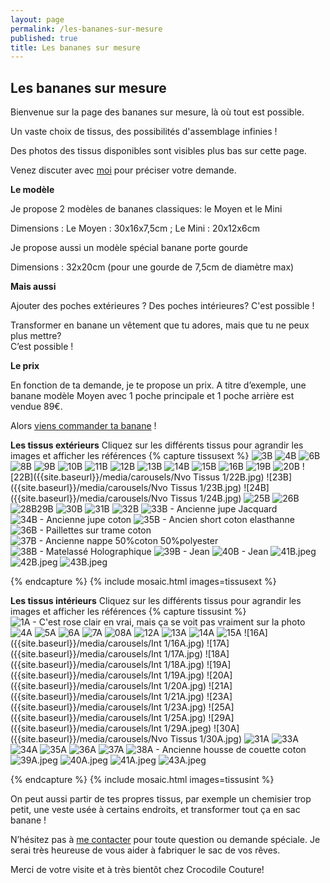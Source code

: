 ```yaml
---
layout: page
permalink: /les-bananes-sur-mesure
published: true
title: Les bananes sur mesure
---
```

## Les bananes sur mesure 

Bienvenue sur la page des bananes sur mesure, là où tout est possible.

Un vaste choix de tissus, des possibilités d'assemblage infinies !

Des photos des tissus disponibles sont visibles plus bas sur cette page.


Venez discuter avec [moi](mailto:crocodile.couture@gmail.com) pour préciser votre demande.


**Le modèle** 

Je propose 2 modèles de bananes classiques: le Moyen et le Mini

Dimensions : Le Moyen : 30x16x7,5cm ; Le Mini : 20x12x6cm

Je propose aussi un modèle spécial banane porte gourde 

Dimensions : 32x20cm (pour une gourde de 7,5cm de diamètre max)

**Mais aussi**

Ajouter des poches extérieures ? Des poches intérieures? 
C'est possible !

Transformer en banane un vêtement que tu adores, mais que tu ne peux plus mettre?  
C’est possible !


**Le prix**

En fonction de ta demande, je te propose un prix. 
A titre d’exemple, une banane modèle Moyen avec 1 poche principale et 1 poche arrière est vendue 89€.

Alors [viens commander ta banane](mailto:crocodile.couture@gmail.com) ! 

**Les tissus extérieurs**
Cliquez sur les différents tissus pour agrandir les images et afficher les références
{% capture tissusext %}
![3B]({{site.baseurl}}/media/carousels/EXT2/3B.jpg)
![4B]({{site.baseurl}}/media/carousels/EXT2/4B.jpg)
![6B]({{site.baseurl}}/media/carousels/EXT2/6B.jpg)
![8B]({{site.baseurl}}/media/carousels/EXT2/8B.jpg)
![9B]({{site.baseurl}}/media/carousels/Ext1/9B.jpg)
![10B]({{site.baseurl}}/media/carousels/Ext1/10B.jpg)
![11B]({{site.baseurl}}/media/carousels/Ext1/11B.jpg)
![12B]({{site.baseurl}}/media/carousels/Ext1/12B.jpg)
![13B]({{site.baseurl}}/media/carousels/Ext1/13B.jpg)
![14B]({{site.baseurl}}/media/carousels/Ext1/14B.jpg)
![15B]({{site.baseurl}}/media/carousels/Ext1/15B.jpg)
![16B]({{site.baseurl}}/media/carousels/Ext1/16B.jpg)
![19B]({{site.baseurl}}/media/carousels/Ext1/19B.jpg)
![20B]({{site.baseurl}}/media/carousels/Ext1/20B.jpg)
![22B]({{site.baseurl}}/media/carousels/Nvo Tissus 1/22B.jpg)
![23B]({{site.baseurl}}/media/carousels/Nvo Tissus 1/23B.jpg)
![24B]({{site.baseurl}}/media/carousels/Nvo Tissus 1/24B.jpg)
![25B]({{site.baseurl}}/media/25B.jpg)
![26B]({{site.baseurl}}/media/26B.jpg)
![28B29B]({{site.baseurl}}/media/28B29B.jpg)
![30B]({{site.baseurl}}/media/30B.jpg)
![31B]({{site.baseurl}}/media/31B.jpg)
![32B]({{site.baseurl}}/media/32B.jpg)
![33B - Ancienne jupe Jacquard]({{site.baseurl}}/media/33B.jpg)
![34B - Ancienne jupe coton]({{site.baseurl}}/media/34B.jpg)
![35B - Ancien short coton elasthanne]({{site.baseurl}}/media/35B.jpg)
![36B - Paillettes sur trame coton]({{site.baseurl}}/media/36B.jpg)
![37B - Ancienne nappe 50%coton 50%polyester]({{site.baseurl}}/media/37B.jpg)
![38B - Matelassé Holographique]({{site.baseurl}}/media/1.jpg)
![39B - Jean]({{site.baseurl}}/media/39B.jpg)
![40B - Jean]({{site.baseurl}}/media/40B.jpg)
![41B.jpeg]({{site.baseurl}}/media/41B.jpeg)
![42B.jpeg]({{site.baseurl}}/media/42B.jpeg)
![43B.jpeg]({{site.baseurl}}/media/43B.jpeg)




{% endcapture %}
{% include mosaic.html images=tissusext %}

**Les tissus intérieurs**
Cliquez sur les différents tissus pour agrandir les images et afficher les références
{% capture tissusint %}
![1A - C'est rose clair en vrai, mais ça se voit pas vraiment sur la photo]({{site.baseurl}}/media/carousels/Int2/1A.jpg)
![4A]({{site.baseurl}}/media/carousels/Int2/4A.jpg)
![5A]({{site.baseurl}}/media/carousels/Int2/5A.jpg)
![6A]({{site.baseurl}}/media/carousels/Int2/6A.jpg)
![7A]({{site.baseurl}}/media/carousels/Int2/7A.jpg)
![08A]({{site.baseurl}}/media/carousels/Int2/08A.jpg)
![12A]({{site.baseurl}}/media/carousels/Int2/12A.jpg)
![13A]({{site.baseurl}}/media/carousels/Int2/13A.jpg)
![14A]({{site.baseurl}}/media/carousels/Int2/14A.jpg)
![15A]({{site.baseurl}}/media/15A.jpg)
![16A]({{site.baseurl}}/media/carousels/Int 1/16A.jpg)
![17A]({{site.baseurl}}/media/carousels/Int 1/17A.jpg)
![18A]({{site.baseurl}}/media/carousels/Int 1/18A.jpg)
![19A]({{site.baseurl}}/media/carousels/Int 1/19A.jpg)
![20A]({{site.baseurl}}/media/carousels/Int 1/20A.jpg)
![21A]({{site.baseurl}}/media/carousels/Int 1/21A.jpg)
![23A]({{site.baseurl}}/media/carousels/Int 1/23A.jpg)
![25A]({{site.baseurl}}/media/carousels/Int 1/25A.jpg)
![29A]({{site.baseurl}}/media/carousels/Int 1/29A.jpeg)
![30A]({{site.baseurl}}/media/carousels/Nvo Tissus 1/30A.jpg)
![31A]({{site.baseurl}}/media/31A.jpg)
![33A]({{site.baseurl}}/media/33A.jpg)
![34A]({{site.baseurl}}/media/34A.jpg)
![35A]({{site.baseurl}}/media/35A.jpg)
![36A]({{site.baseurl}}/media/36A.jpg)
![37A]({{site.baseurl}}/media/37A.jpg)
![38A - Ancienne housse de couette coton]({{site.baseurl}}/media/38A.jpg)
![39A.jpeg]({{site.baseurl}}/media/39A.jpeg)
![40A.jpeg]({{site.baseurl}}/media/40A.jpeg)
![41A.jpeg]({{site.baseurl}}/media/41A.jpeg)
![43A.jpeg]({{site.baseurl}}/media/43A.jpeg)




{% endcapture %}
{% include mosaic.html images=tissusint %}

On peut aussi partir de tes propres tissus, par exemple un chemisier trop petit, une veste usée à certains endroits, et transformer tout ça en sac banane !


N’hésitez pas à [me contacter](mailto:crocodile.couture@gmail.com) pour toute question ou demande spéciale. Je serai très heureuse de vous aider à fabriquer le sac de vos rêves.

Merci de votre visite et à très bientôt chez Crocodile Couture!
